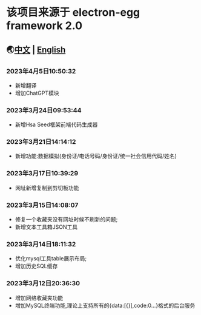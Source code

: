 # 该项目来源于 electron-egg framework 2.0
## 🌏[中文](https://www.yuque.com/u34495/mivcfg) | [English](https://www.yuque.com/u34495/ee-doc) 
### 2023年4月5日10:50:32
- 新增翻译
- 增加ChatGPT模块

### 2023年3月24日09:53:44
- 新增Hsa Seed框架前端代码生成器

### 2023年3月21日14:14:12
- 新增功能:数据模拟(身份证/电话号码/身份证/统一社会信用代码/姓名)

### 2023年3月17日10:39:29
- 网址新增复制到剪切板功能

### 2023年3月15日14:08:07
- 修复一个收藏夹没有网址时候不刷新的问题;
- 新增文本工具箱JSON工具

### 2023年3月14日18:11:32
- 优化mysql工具table展示布局;
- 增加历史SQL缓存

### 2023年3月12日20:36:30
- 增加网络收藏夹功能
- 增加MySQL终端功能,理论上支持所有的{data:[{}],code:0...}格式的后台服务

